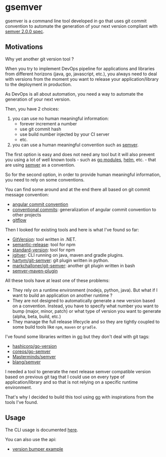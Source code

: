 # gsemver

gsemver is a command line tool developed in go that uses git commit convention to automate the generation of your next version compliant with [semver 2.0.0 spec](https://semver.org/spec/v2.0.0.html).

## Motivations

Why yet another git version tool ?

When you try to implement DevOps pipeline for applications and libraries from different horizons (java, go, javascript, etc.), you always need to deal with versions from the moment you want to release your application/library to the deployment in production.

As DevOps is all about automation, you need a way to automate the generation of your next version.

Then, you have 2 choices:

1. you can use no human meaningful information:
    * forever increment a number
    * use git commit hash
    * use build number injected by your CI server
    * etc.
2. you can use a human meaningful convention such as [semver](https://semver.org/spec/v2.0.0.html).

The first option is easy and does not need any tool but it will also prevent you using a lot of well known tools - such as [go modules](https://github.com/golang/go/wiki/Modules), [helm](https://helm.sh/), etc. - that are using [semver](https://semver.org/spec/v2.0.0.html) as a convention.

So for the second option, in order to provide human meaningful information, you need to rely on some conventions.

You can find some around and at the end there all based on git commit message convention:

* [angular commit convention](https://github.com/angular/angular/blob/master/CONTRIBUTING.md#-commit-message-guidelines) 
* [conventional commits](https://www.conventionalcommits.org): generalization of angular commit convention to other projects
* [gitflow](https://datasift.github.io/gitflow/IntroducingGitFlow.html)

Then I looked for existing tools and here is what I've found so far:

* [GitVersion](https://gitversion.readthedocs.io/en/latest/): tool written in .NET.
* [semantic-release](https://github.com/semantic-release/semantic-release): tool for npm
* [standard-version](https://github.com/conventional-changelog/standard-version): tool for npm
* [jgitver](https://github.com/jgitver/jgitver): CLI running on java, maven and gradle plugins.
* [hartym/git-semver](https://github.com/hartym/git-semver): git plugin written in python.
* [markchalloner/git-semver](https://github.com/markchalloner/git-semver): another git plugin written in bash
* [semver-maven-plugin](https://github.com/sidohaakma/semver-maven-plugin)

All these tools have at least one of these problems:

* They rely on a runtime environment (nodejs, python, java). But what if I want to build an application on another runtime ?
* They are not designed to automatically generate a new version based on a convention. Instead, you have to specify what number you want to bump (major, minor, patch) or what type of version you want to generate (alpha, beta, build, etc.)
* They manage the full release lifecycle and so they are tightly coupled to some build tools like `npm`, `maven` or `gradle`.

I've found some libraries written in [go](https://golang.org/) but they don't deal with git tags:

* [hashicorp/go-version](https://github.com/hashicorp/go-version)
* [coreos/go-semver](https://github.com/coreos/go-semver)
* [Masterminds/semver](https://github.com/Masterminds/semver)
* [blang/semver](https://github.com/blang/semver)

I needed a tool to generate the next release semver compatible version based on previous git tag that I could use on every type of application/library and so that is not relying on a specific runtime environment.

That's why I decided to build this tool using [go](https://golang.org/) with inspirations from the tools I've found.

## Usage

The CLI usage is documented [here](docs/cmd/gsemver.md).

You can also use the api:

* [version bumper example](internal/release/main.go)